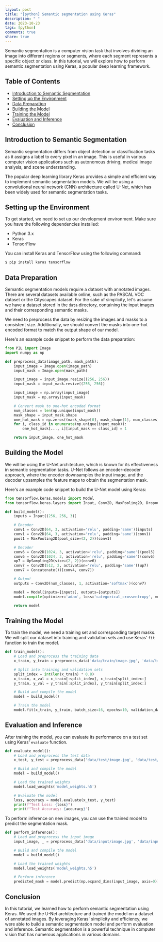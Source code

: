 ```yaml
---
layout: post
title: "[python] Semantic segmentation using Keras"
description: " "
date: 2023-10-23
tags: [python]
comments: true
share: true
---
```


Semantic segmentation is a computer vision task that involves dividing an image into different regions or segments, where each segment represents a specific object or class. In this tutorial, we will explore how to perform semantic segmentation using Keras, a popular deep learning framework.

## Table of Contents

- [Introduction to Semantic Segmentation](#introduction-to-semantic-segmentation)
- [Setting up the Environment](#setting-up-the-environment)
- [Data Preparation](#data-preparation)
- [Building the Model](#building-the-model)
- [Training the Model](#training-the-model)
- [Evaluation and Inference](#evaluation-and-inference)
- [Conclusion](#conclusion)

## Introduction to Semantic Segmentation

Semantic segmentation differs from object detection or classification tasks as it assigns a label to every pixel in an image. This is useful in various computer vision applications such as autonomous driving, medical image analysis, and scene understanding.

The popular deep learning library Keras provides a simple and efficient way to implement semantic segmentation models. We will be using a convolutional neural network (CNN) architecture called U-Net, which has been widely used for semantic segmentation tasks.

## Setting up the Environment

To get started, we need to set up our development environment. Make sure you have the following dependencies installed:

- Python 3.x
- Keras
- TensorFlow

You can install Keras and TensorFlow using the following command:

```bash
$ pip install keras tensorflow
```

## Data Preparation

Semantic segmentation models require a dataset with annotated images. There are several datasets available online, such as the PASCAL VOC dataset or the Cityscapes dataset. For the sake of simplicity, let's assume we have a dataset stored in the `data` directory, containing the input images and their corresponding semantic masks.

We need to preprocess the data by resizing the images and masks to a consistent size. Additionally, we should convert the masks into one-hot encoded format to match the output shape of our model.

Here's an example code snippet to perform the data preparation:

```python
from PIL import Image
import numpy as np

def preprocess_data(image_path, mask_path):
    input_image = Image.open(image_path)
    input_mask = Image.open(mask_path)

    input_image = input_image.resize((256, 256))
    input_mask = input_mask.resize((256, 256))

    input_image = np.array(input_image)
    input_mask = np.array(input_mask)

    # Convert mask to one-hot encoded format
    num_classes = len(np.unique(input_mask))
    mask_shape = input_mask.shape
    one_hot_mask = np.zeros((mask_shape[0], mask_shape[1], num_classes), dtype=np.int)
    for i, class_id in enumerate(np.unique(input_mask)):
        one_hot_mask[..., i][input_mask == class_id] = 1

    return input_image, one_hot_mask
```

## Building the Model

We will be using the U-Net architecture, which is known for its effectiveness in semantic segmentation tasks. U-Net follows an encoder-decoder approach, where the encoder downsamples the input image, and the decoder upsamples the feature maps to obtain the segmentation mask.

Here's an example code snippet to build the U-Net model using Keras:

```python
from tensorflow.keras.models import Model
from tensorflow.keras.layers import Input, Conv2D, MaxPooling2D, Dropout, UpSampling2D, Concatenate

def build_model():
    inputs = Input((256, 256, 3))

    # Encoder
    conv1 = Conv2D(64, 3, activation='relu', padding='same')(inputs)
    conv1 = Conv2D(64, 3, activation='relu', padding='same')(conv1)
    pool1 = MaxPooling2D(pool_size=(2, 2))(conv1)

    # Decoder
    conv6 = Conv2D(1024, 3, activation='relu', padding='same')(pool5)
    conv6 = Conv2D(1024, 3, activation='relu', padding='same')(conv6)
    up7 = UpSampling2D(size=(2, 2))(conv6)
    conv7 = Conv2D(512, 2, activation='relu', padding='same')(up7)
    conv7 = Concatenate()([conv4, conv7])

    # Output
    outputs = Conv2D(num_classes, 1, activation='softmax')(conv7)

    model = Model(inputs=[inputs], outputs=[outputs])
    model.compile(optimizer='adam', loss='categorical_crossentropy', metrics=['accuracy'])

    return model
```

## Training the Model

To train the model, we need a training set and corresponding target masks. We will split our dataset into training and validation sets and use Keras' `fit` function to train the model.

```python
def train_model():
    # Load and preprocess the training data
    x_train, y_train = preprocess_data('data/train/image.jpg', 'data/train/mask.jpg')

    # Split into training and validation sets
    split_index = int(len(x_train) * 0.8)
    x_train, x_val = x_train[:split_index], x_train[split_index:]
    y_train, y_val = y_train[:split_index], y_train[split_index:]

    # Build and compile the model
    model = build_model()

    # Train the model
    model.fit(x_train, y_train, batch_size=16, epochs=10, validation_data=(x_val, y_val))
```

## Evaluation and Inference

After training the model, you can evaluate its performance on a test set using Keras' `evaluate` function.

```python
def evaluate_model():
    # Load and preprocess the test data
    x_test, y_test = preprocess_data('data/test/image.jpg', 'data/test/mask.jpg')

    # Build and compile the model
    model = build_model()

    # Load the trained weights
    model.load_weights('model_weights.h5')

    # Evaluate the model
    loss, accuracy = model.evaluate(x_test, y_test)
    print(f"Test Loss: {loss}")
    print(f"Test Accuracy: {accuracy}")
```

To perform inference on new images, you can use the trained model to predict the segmentation mask.

```python
def perform_inference():
    # Load and preprocess the input image
    input_image, _ = preprocess_data('data/input/image.jpg', 'data/input/mask.jpg')

    # Build and compile the model
    model = build_model()

    # Load the trained weights
    model.load_weights('model_weights.h5')

    # Perform inference
    predicted_mask = model.predict(np.expand_dims(input_image, axis=0))
```

## Conclusion

In this tutorial, we learned how to perform semantic segmentation using Keras. We used the U-Net architecture and trained the model on a dataset of annotated images. By leveraging Keras' simplicity and efficiency, we were able to build a semantic segmentation model and perform evaluation and inference. Semantic segmentation is a powerful technique in computer vision that has numerous applications in various domains.